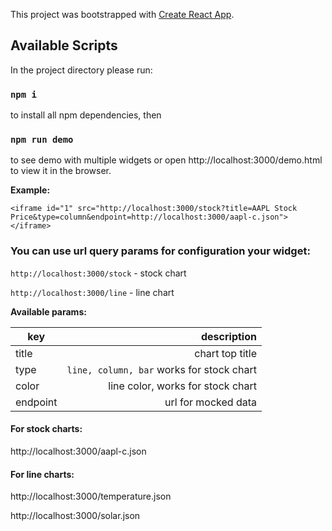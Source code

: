 This project was bootstrapped with [Create React App](https://github.com/facebook/create-react-app).

## Available Scripts

In the project directory please run:

### `npm i` 

to install all npm dependencies, then

### `npm run demo`

to see demo with multiple widgets or open http://localhost:3000/demo.html to view it in the browser.


**Example:**

`<iframe id="1" src="http://localhost:3000/stock?title=AAPL Stock Price&type=column&endpoint=http://localhost:3000/aapl-c.json"></iframe>`


### You can use  url query params for configuration your widget: 

`http://localhost:3000/stock` - stock chart

`http://localhost:3000/line` - line chart

**Available params:**

| key          |  description                             |
| -------------| ----------------------------------------:|
| title        | chart top title                          |
| type         | `line, column, bar` works for stock chart|
| color        | line color, works for stock chart        |
| endpoint     | url for mocked data                      |

#### For stock charts:

http://localhost:3000/aapl-c.json 


#### For line charts:

http://localhost:3000/temperature.json

http://localhost:3000/solar.json